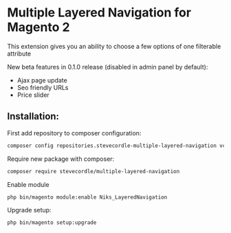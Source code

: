 # Multiple Layered Navigation for Magento 2

This extension gives you an ability to choose a few options of one filterable attribute

New beta features in 0.1.0 release (disabled in admin panel by default):

- Ajax page update
- Seo friendly URLs
- Price slider

## Installation:

First add repository to composer configuration:
```bash
composer config repositories.stevecordle-multiple-layered-navigation vcs git@github.com:stevecordle/magento2-multiple-layered-navigation.git
```

Require new package with composer:
```bash
composer require stevecordle/multiple-layered-navigation
```

Enable module
```bash
php bin/magento module:enable Niks_LayeredNavigation
```

Upgrade setup:
```bash
php bin/magento setup:upgrade
```
